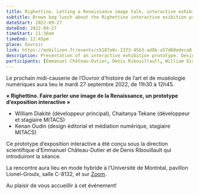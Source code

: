 ```yaml
---
title: Righettino. Letting a Renaissance image talk, interactive exhibition prototype
subtitle: Brown bag lunch about the Righettino interactive exibition prototype 
dateStart: 2022-09-27 
dateEnd: 2022-09-27 
timeStart: 11:30am
timeEnd: 12:45pm
place: Ouvroir
link: https://mobilizon.fr/events/cb187e0c-2373-45b3-ad8b-a57d60edeca8
description: Presentation of an interactive exhibition prototype. Design led by Emmanuel Château-Dutier and Denis Ribouillault, who will introduce the session.
participants: [Emmanuel Château-Dutier, Denis Ribouillault, William Diakité, Chaitanya Tekane, Kenan Oudin]
---
```


Le prochain midi-causerie de l’Ouvroir d’histoire de l’art et de muséologie numériques aura lieu le mardi 27 septembre 2022, de 11h30 à 12h45.

**« Righettino. Faire parler une image de la Renaissance, un prototype d’exposition interactive »**

- William Diakité (développeur principal), Chaitanya Tekane (développeur et stagiaire MITACS)
- Kenan Oudin (design éditorial et médiation numérique, stagiaire MITACS)

Ce prototype d’exposition interactive a été conçu sous la direction scientifique d’Emmanuel Château-Dutier et de Denis Ribouillault qui introduiront la séance.

La rencontre aura lieu en mode hybride à l’Université de Montréal, pavillon Lionel-Groulx, salle C-8132, et sur [Zoom](https://umontreal.zoom.us/j/82480661654?pwd=cUlzb09hZ3lkd2UvcmpPbTdmQkZBQT09).

Au plaisir de vous accueillir à cet événement!
